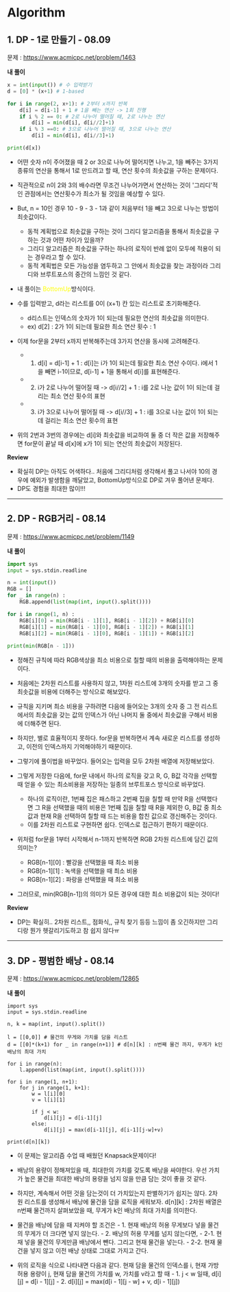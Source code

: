 # Algorithm

## 1. DP - 1로 만들기 - 08.09

문제 : https://www.acmicpc.net/problem/1463

**내 풀이**
```python
x = int(input()) # 수 입력받기
d = [0] * (x+1) # 1-based

for i in range(2, x+1): # 2부터 x까지 반복
    d[i] = d[i-1] + 1 # 1을 빼는 연산 -> 1회 진행
    if i % 2 == 0: # 2로 나누어 떨어질 때, 2로 나누는 연산
        d[i] = min(d[i], d[i//2]+1)
    if i % 3 ==0: # 3으로 나누어 떨어질 때, 3으로 나누는 연산
        d[i] = min(d[i], d[i//3]+1)

print(d[x])
```

- 어떤 숫자 n이 주어졌을 때 2 or 3으로 나누어 떨어지면 나누고, 1을 빼주는 3가지 종류의 연산을 통해서 1로 만드려고 할 때, 연산 횟수의 최솟값을 구하는 문제이다.
- 직관적으로 n이 2와 3의 배수라면 무조건 나누어가면서 연산하는 것이 '그리디'적인 관점에서는 연산횟수가 최소가 될 것임을 예상할 수 있다.
- But, n = 10인 경우 10 - 9 - 3 - 1과 같이 처음부터 1을 빼고 3으로 나누는 방법이 최솟값이다.
    - 동적 계획법으로 최솟값을 구하는 것이 그리디 알고리즘을 통해서 최솟값을 구하는 것과 어떤 차이가 있을까?
    - 그리디 알고리즘은 최솟값을 구하는 하나의 로직이 반례 없이 모두에 적용이 되는 경우라고 할 수 있다.
    - 동적 계획법은 모든 가능성을 염두하고 그 안에서 최솟값을 찾는 과정이라 그리디와 브루트포스의 중간의 느낌인 것 같다.

 
-  내 풀이는 <span style="color:yellow">BottomUp</span>방식이다.
- 수를 입력받고, d라는 리스트를 0이 (x+1) 칸 있는 리스트로 초기화해준다.
    - d리스트는 인덱스의 숫자가 1이 되는데 필요한 연산의 최솟값을 의미한다.
    - ex) d[2] : 2가 1이 되는데 필요한 최소 연산 횟수 : 1
- 이제 for문을 2부터 x까지 반복해주는데 3가지 연산을 동시에 고려해준다.
    - 1. d[i] = d[i-1] + 1 : d[i]는 i가 1이 되는데 필요한 최소 연산 수이다. i에서 1을 빼면 i-1이므로, d[i-1] + 1을 통해서 d[i]를 표현해준다.
    - 2. i가 2로 나누어 떨어질 때 -> d[i//2] + 1 : i를 2로 나눈 값이 1이 되는데 걸리는 최소 연산 횟수의 표현
    - 3. i가 3으로 나누어 떨어질 때 -> d[i//3] + 1 : i를 3으로 나눈 값이 1이 되는데 걸리는 최소 연산 횟수의 표현
- 위의 2번과 3번의 경우에는 d[i]와 최솟값을 비교하여 둘 중 더 작은 값을 저장해주면 for문이 끝날 때 d[x]에 x가 1이 되는 연산의 최솟값이 저장된다.


**Review**
- 확실히 DP는 아직도 어색하다.. 처음에 그리디처럼 생각해서 풀고 나서야 10의 경우에 예외가 발생함을 깨달았고, BottomUp방식으로 DP로 겨우 풀어낸 문제다.
- DP도 경험을 최대한 많이!!!

***

## 2. DP - RGB거리 - 08.14

문제 : https://www.acmicpc.net/problem/1149

**내 풀이**
```python
import sys
input = sys.stdin.readline

n = int(input())
RGB = []
for _ in range(n) :
    RGB.append(list(map(int, input().split())))

for i in range(1, n) :
    RGB[i][0] = min(RGB[i - 1][1], RGB[i - 1][2]) + RGB[i][0]
    RGB[i][1] = min(RGB[i - 1][0], RGB[i - 1][2]) + RGB[i][1]
    RGB[i][2] = min(RGB[i - 1][0], RGB[i - 1][1]) + RGB[i][2]
    
print(min(RGB[n - 1]))
```

- 정해진 규칙에 따라 RGB색상을 최소 비용으로 칠할 때의 비용을 출력해야하는 문제이다.
- 처음에는 2차원 리스트를 사용하지 않고, 1차원 리스트에 3개의 숫자를 받고 그 중 최솟값을 비용에 더해주는 방식으로 해보았다.
- 규칙을 지키며 최소 비용을 구하려면 다음에 들어오는 3개의 숫자 중 그 전 리스트에서의 최솟값을 갖는 값의 인덱스가 아닌 나머지 둘 중에서 최솟값을 구해서 비용에 더해주면 된다.
- 하지만, 별로 효율적이지 못하다. for문을 반복하면서 계속 새로운 리스트를 생성하고, 이전의 인덱스까지 기억해야하기 때문이다.

- 그렇기에 풀이법을 바꾸었다. 들어오는 입력을 모두 2차원 배열에 저장해보았다.
- 그렇게 저장한 다음에, for문 내에서 하나의 로직을 갖고 R, G, B값 각각을 선택할 때 얻을 수 있는 최소비용을 저장하는 일종의 브루트포스 방식으로 바꾸었다.
    - 하나의 로직이란, 1번째 집은 패스하고 2번째 집을 칠할 때 만약 R을 선택했다면 그 R을 선택했을 때의 비용은 1번째 집을 칠할 때 R을 제외한 G, B값 중 최소값과 현재 R을 선택하여 칠할 때 드는 비용을 합친 값으로 갱신해주는 것이다.
    - 이를 2차원 리스트로 구현하면 쉽다. 인덱스로 접근하기 편하기 때문이다.
- 위처럼 for문을 1부터 시작해서 n-1까지 반복하면 RGB 2차원 리스트에 담긴 값의 의미는?
    - RGB[n-1][0] : 빨강을 선택했을 때 최소 비용
    - RGB[n-1][1] : 녹색을 선택했을 때 최소 비용
    - RGB[n-1][2] : 파랑을 선택했을 때 최소 비용
- 그러므로, min(RGB[n-1])의 의미가 모든 경우에 대한 최소 비용값이 되는 것이다!


**Review**
- DP는 확실히.. 2차원 리스트,, 점화식,, 규칙 찾기 등등 느낌이 좀 오긴하지만 그리디랑 뭔가 헷갈리기도하고 참 쉽지 않다ㅠ

***

## 3. DP - 평범한 배낭 - 08.14

문제 : https://www.acmicpc.net/problem/12865

**내 풀이**
```
import sys
input = sys.stdin.readline

n, k = map(int, input().split())

l = [[0,0]] # 물건의 무게와 가치를 담을 리스트
d = [[0]*(k+1) for _ in range(n+1)] # d[n][k] : n번째 물건 까지, 무게가 k인 배낭의 최대 가치    

for i in range(n):
    l.append(list(map(int, input().split())))

for i in range(1, n+1):
    for j in range(1, k+1):
        w = l[i][0]
        v = l[i][1]

        if j < w:
            d[i][j] = d[i-1][j]
        else:
            d[i][j] = max(d[i-1][j], d[i-1][j-w]+v)

print(d[n][k])
```

- 이 문제는 알고리즘 수업 때 배웠던 Knapsack문제이다!
- 배낭의 용량이 정해져있을 때, 최대한의 가치를 갖도록 배낭을 싸야한다. 우선 가치가 높은 물건을 최대한 배낭의 용량을 넘지 않을 만큼 담는 것이 좋을 것 같다.
- 하지만, 계속해서 어떤 것을 담는것이 더 가치있는지 판별하기가 쉽지는 않다. 2차원 리스트를 생성해서 배낭에 물건을 담을 로직을 세워보자. d[n][k] : 2차원 배열은 n번째 물건까지 살펴보았을 때, 무게가 k인 배낭의 최대 가치를 의미한다.<br/>

- 물건을 배낭에 담을 때 지켜야 할 조건은
      - 1. 현재 배낭의 허용 무게보다 넣을 물건의 무게가 더 크다면 넣지 않는다.
      - 2. 배낭의 허용 무게를 넘지 않는다면,
          - 2-1. 현재 넣을 물건의 무게만큼 배낭에서 뺀다. 그리고 현재 물건을 넣는다.
          - 2-2. 현재 물건을 넣지 않고 이전 배낭 상태로 그대로 가지고 간다.

- 위의 로직을 식으로 나타내면 다음과 같다. 현재 담을 물건의 인덱스를 i, 현재 가방 허용 용량이 j, 현재 담을 물건의 가치를 w, 가치를 v라고 할 때
      - 1. j < w 일때, d[i][j] = d[i - 1][j]
      - 2. d[i][j] = max(d[i - 1][j - w] + v, d[i - 1][j])




